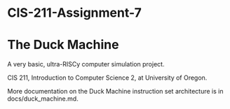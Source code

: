 # CIS-211-Assignment-7

# The Duck Machine

A very basic, ultra-RISCy computer simulation project.

CIS 211, Introduction
to Computer Science 2, at University of Oregon.

More documentation on the Duck Machine instruction set architecture is
in docs/duck_machine.md.
